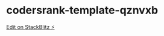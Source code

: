 # codersrank-template-qznvxb

[Edit on StackBlitz ⚡️](https://stackblitz.com/edit/codersrank-template-qznvxb)